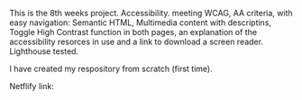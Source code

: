 This is the 8th weeks project. Accessibility. meeting WCAG, AA criteria, with easy navigation: Semantic HTML, Multimedia content with descriptins, Toggle High Contrast function in both pages, an explanation of the accessibility resorces in use and a link to download a screen reader. Lighthouse tested.

I have created my respository from scratch (first time).

Netflify link: 
